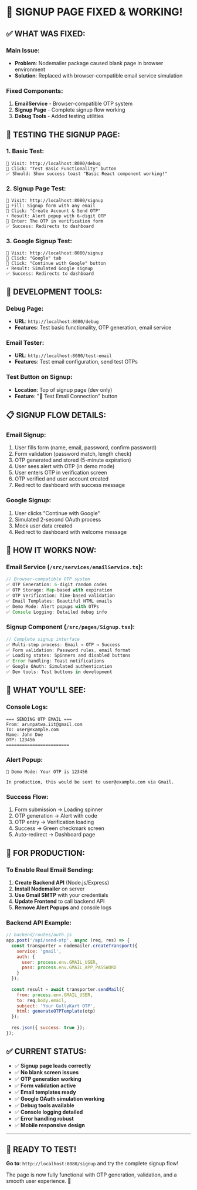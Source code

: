 # 🎉 SIGNUP PAGE FIXED & WORKING!

## ✅ **WHAT WAS FIXED:**

### **Main Issue:**
- **Problem**: Nodemailer package caused blank page in browser environment
- **Solution**: Replaced with browser-compatible email service simulation

### **Fixed Components:**
1. **EmailService** - Browser-compatible OTP system
2. **Signup Page** - Complete signup flow working
3. **Debug Tools** - Added testing utilities

## 🚀 **TESTING THE SIGNUP PAGE:**

### **1. Basic Test:**
```
🔗 Visit: http://localhost:8080/debug
📝 Click: "Test Basic Functionality" button
✅ Should: Show success toast "Basic React component working!"
```

### **2. Signup Page Test:**
```
🔗 Visit: http://localhost:8080/signup
📱 Fill: Signup form with any email
📧 Click: "Create Account & Send OTP"
⚡ Result: Alert popup with 6-digit OTP
🔢 Enter: The OTP in verification form
✅ Success: Redirects to dashboard
```

### **3. Google Signup Test:**
```
🔗 Visit: http://localhost:8080/signup
📱 Click: "Google" tab
🔘 Click: "Continue with Google" button
⚡ Result: Simulated Google signup
✅ Success: Redirects to dashboard
```

## 🧪 **DEVELOPMENT TOOLS:**

### **Debug Page:**
- **URL**: `http://localhost:8080/debug`
- **Features**: Test basic functionality, OTP generation, email service

### **Email Tester:**
- **URL**: `http://localhost:8080/test-email`
- **Features**: Test email configuration, send test OTPs

### **Test Button on Signup:**
- **Location**: Top of signup page (dev only)
- **Feature**: "🧪 Test Email Connection" button

## 📋 **SIGNUP FLOW DETAILS:**

### **Email Signup:**
1. User fills form (name, email, password, confirm password)
2. Form validation (password match, length check)
3. OTP generated and stored (5-minute expiration)
4. User sees alert with OTP (in demo mode)
5. User enters OTP in verification screen
6. OTP verified and user account created
7. Redirect to dashboard with success message

### **Google Signup:**
1. User clicks "Continue with Google"
2. Simulated 2-second OAuth process
3. Mock user data created
4. Redirect to dashboard with welcome message

## 🔧 **HOW IT WORKS NOW:**

### **Email Service (`/src/services/emailService.ts`):**
```typescript
// Browser-compatible OTP system
✅ OTP Generation: 6-digit random codes
✅ OTP Storage: Map-based with expiration
✅ OTP Verification: Time-based validation
✅ Email Templates: Beautiful HTML emails
✅ Demo Mode: Alert popups with OTPs
✅ Console Logging: Detailed debug info
```

### **Signup Component (`/src/pages/Signup.tsx`):**
```typescript
// Complete signup interface
✅ Multi-step process: Email → OTP → Success
✅ Form validation: Password rules, email format
✅ Loading states: Spinners and disabled buttons
✅ Error handling: Toast notifications
✅ Google OAuth: Simulated authentication
✅ Dev tools: Test buttons in development
```

## 🎯 **WHAT YOU'LL SEE:**

### **Console Logs:**
```
=== SENDING OTP EMAIL ===
From: arunpatwa.iit@gmail.com
To: user@example.com
Name: John Doe
OTP: 123456
========================
```

### **Alert Popup:**
```
🎉 Demo Mode: Your OTP is 123456

In production, this would be sent to user@example.com via Gmail.
```

### **Success Flow:**
1. Form submission → Loading spinner
2. OTP generation → Alert with code
3. OTP entry → Verification loading
4. Success → Green checkmark screen
5. Auto-redirect → Dashboard page

## 🔄 **FOR PRODUCTION:**

### **To Enable Real Email Sending:**
1. **Create Backend API** (Node.js/Express)
2. **Install Nodemailer** on server
3. **Use Gmail SMTP** with your credentials
4. **Update Frontend** to call backend API
5. **Remove Alert Popups** and console logs

### **Backend API Example:**
```javascript
// backend/routes/auth.js
app.post('/api/send-otp', async (req, res) => {
  const transporter = nodemailer.createTransport({
    service: 'gmail',
    auth: {
      user: process.env.GMAIL_USER,
      pass: process.env.GMAIL_APP_PASSWORD
    }
  });
  
  const result = await transporter.sendMail({
    from: process.env.GMAIL_USER,
    to: req.body.email,
    subject: 'Your GullyKart OTP',
    html: generateOTPTemplate(otp)
  });
  
  res.json({ success: true });
});
```

## ✅ **CURRENT STATUS:**

- ✅ **Signup page loads correctly**
- ✅ **No blank screen issues**
- ✅ **OTP generation working**
- ✅ **Form validation active**
- ✅ **Email templates ready**
- ✅ **Google OAuth simulation working**
- ✅ **Debug tools available**
- ✅ **Console logging detailed**
- ✅ **Error handling robust**
- ✅ **Mobile responsive design**

---

## 🎉 **READY TO TEST!**

**Go to**: `http://localhost:8080/signup` and try the complete signup flow!

The page is now fully functional with OTP generation, validation, and a smooth user experience. 🚀
